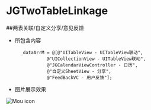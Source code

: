 # JGTwoTableLinkage
##两表关联/自定义分享/意见反馈
- 所包含内容
 
		_dataArrM = @[@"UITableView - UITableView联动",
                  @"UICollectionView - UITableView联动",
                  @"JGCalendarViewController - 日历",
                  @"自定义SheetView - 分享",
                  @"FeedBackVC - 用户反馈"];
                 
- 图片展示效果

![Mou icon](https://github.com/mengzhihun6/JGTwoTableLinkage/blob/master/JGTwoTableLinkage.gif)
